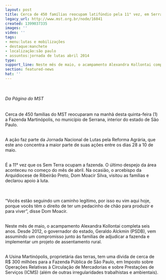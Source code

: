 ```yaml
---
layout: post
title: Cerca de 450 famílias reocupam latifúndio pela 11° vez, em Serrana (SP)
legacy_url: http://www.mst.org.br/node/16041
created: 1399037335
images: ''
video: ''
tags:
- menu:lutas e mobilizações
- destaque:manchete
- localização:são paulo
- assuntos:jornada de lutas abril 2014
type: 
support_line: Neste mês de maio, o acampamento Alexandra Kollontai completa seis anos.
section: featured-news
hat: ''
---
```

<p><br><em><br>Da Página do MST</em><br><br><br>Cerca de 450 famílias do MST reocuparam na manhã desta quinta-feira (1) a Fazenda Martinópolis, no município de Serrana, interior do estado de São Paulo.&nbsp;</p><p><br>A ação faz parte da Jornada Nacional de Lutas pela Reforma Agrária, que este ano concentra a maior parte de suas ações entre os dias 28 a 10 de maio.</p><div><br>É a 11° vez que os Sem Terra ocupam a fazenda. O último despejo da área aconteceu no começo do mês de abril. Na ocasião, o arcebispo da Arquidiocese de Ribeirão Preto, Dom Moacir Silva, visitou as famílias e declarou apoio à luta.</div><p><br><br>“Vocês estão seguindo um caminho legítimo, por isso eu vim aqui hoje, porque vocês têm o direito de ter um pedacinho de chão para produzir e para viver”, disse Dom Moacir.&nbsp;</p><p><br>Neste mês de maio, o acampamento Alexandra Kollontai completa seis anos. Desde 2012, o governador do estado, Geraldo Alckmin (PSDB), vem assumindo um compromisso junto às famílias de adjudicar a fazenda e implementar um projeto de assentamento rural.</p><p><br>A Usina Martinópolis, proprietária das terras, tem uma dívida de cerca de R$ 300 milhões para a Fazenda Pública de São Paulo, em Imposto sobre Operações Relativas à Circulação de Mercadorias e sobre Prestações de Serviços (ICMS) (além de outras irregularidades trabalhistas e ambientais).</p><p>&nbsp;</p><p>&nbsp;</p><p>&nbsp;</p>
